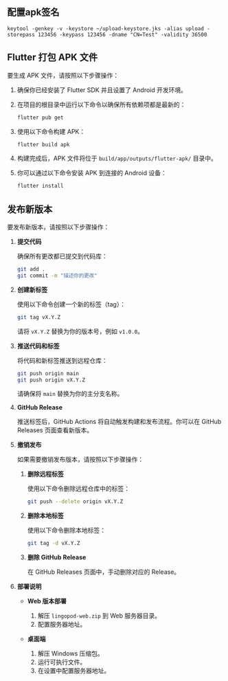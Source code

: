 ## 配置apk签名
```shell
keytool -genkey -v -keystore ~/upload-keystore.jks -alias upload -storepass 123456 -keypass 123456 -dname "CN=Test" -validity 36500
```

## Flutter 打包 APK 文件

要生成 APK 文件，请按照以下步骤操作：

1. 确保你已经安装了 Flutter SDK 并且设置了 Android 开发环境。
2. 在项目的根目录中运行以下命令以确保所有依赖项都是最新的：

   ```bash
   flutter pub get
   ```

3. 使用以下命令构建 APK：

   ```bash
   flutter build apk
   ```

4. 构建完成后，APK 文件将位于 `build/app/outputs/flutter-apk/` 目录中。

5. 你可以通过以下命令安装 APK 到连接的 Android 设备：

   ```bash
   flutter install
   ```

## 发布新版本

要发布新版本，请按照以下步骤操作：

1. **提交代码**

   确保所有更改都已提交到代码库：

   ```bash
   git add .
   git commit -m "描述你的更改"
   ```

2. **创建新标签**

   使用以下命令创建一个新的标签（tag）：

   ```bash
   git tag vX.Y.Z
   ```

   请将 `vX.Y.Z` 替换为你的版本号，例如 `v1.0.0`。

3. **推送代码和标签**

   将代码和新标签推送到远程仓库：

   ```bash
   git push origin main
   git push origin vX.Y.Z
   ```

   请确保将 `main` 替换为你的主分支名称。

4. **GitHub Release**

   推送标签后，GitHub Actions 将自动触发构建和发布流程。你可以在 GitHub Releases 页面查看新版本。

5. **撤销发布**

   如果需要撤销发布版本，请按照以下步骤操作：

   1. **删除远程标签**

      使用以下命令删除远程仓库中的标签：

      ```bash
      git push --delete origin vX.Y.Z
      ```

   2. **删除本地标签**

      使用以下命令删除本地标签：

      ```bash
      git tag -d vX.Y.Z
      ```

   3. **删除 GitHub Release**

      在 GitHub Releases 页面中，手动删除对应的 Release。

6. **部署说明**

   - **Web 版本部署**
     1. 解压 `lingopod-web.zip` 到 Web 服务器目录。
     2. 配置服务器地址。

   - **桌面端**
     1. 解压 Windows 压缩包。
     2. 运行可执行文件。
     3. 在设置中配置服务器地址。

